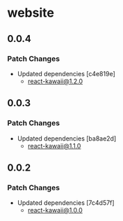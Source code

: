 # website

## 0.0.4

### Patch Changes

- Updated dependencies [c4e819e]
  - react-kawaii@1.2.0

## 0.0.3

### Patch Changes

- Updated dependencies [ba8ae2d]
  - react-kawaii@1.1.0

## 0.0.2

### Patch Changes

- Updated dependencies [7c4d57f]
  - react-kawaii@1.0.0
